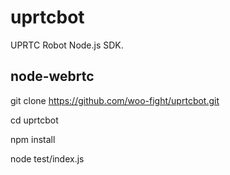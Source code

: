 # uprtcbot

UPRTC Robot Node.js SDK.


## node-webrtc

git clone https://github.com/woo-fight/uprtcbot.git

cd uprtcbot

npm install

node test/index.js
